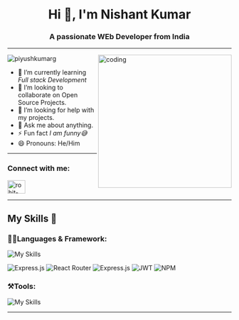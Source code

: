 <h1 align="center">Hi 👋, I'm Nishant Kumar</h1>
<h3 align="center">A passionate WEb Developer from India</h3>

---

<img align="right" alt="coding" width="300" src="https://user-images.githubusercontent.com/55389276/140866485-8fb1c876-9a8f-4d6a-98dc-08c4981eaf70.gif">
<p align="left"> <img src="https://komarev.com/ghpvc/?username=piyushkumarg&label=Profile%20views&color=0e75b6&style=flat" alt="piyushkumarg" /> </p>

- 🌱 I’m currently learning *Full stack Development*
- 👯 I’m looking to collaborate on Open Source Projects.
- 🤔 I’m looking for help with my projects.
- 💬 Ask me about anything.
- ⚡ Fun fact *I am funny😅*
- 😄 Pronouns: He/Him

---
<h3 align="left">Connect with me:</h3>
<p align="left">

<a href="[https://linkedin.com/in/rohit-kumar-463ba1202/](https://www.linkedin.com/in/rohit-kumar-463ba1202/)" target="blank"><img align="center" src="https://raw.githubusercontent.com/rahuldkjain/github-profile-readme-generator/master/src/images/icons/Social/linked-in-alt.svg" alt="rohit-kumar" height="30" width="40" /></a>

</p>

---

## My Skills 🚀 
<h3>👨‍💻Languages & Framework: </h3>

 ![My Skills](https://skillicons.dev/icons?i=c,cpp,css,html,js,react,materialui,nodejs,mongodb,bootstrap&perline=8)
 <br/>

  ![Express.js](https://img.shields.io/badge/express.js-%23404d59.svg?style=for-the-badge&logo=express&logoColor=%2361DAFB)
 ![React Router](https://img.shields.io/badge/React_Router-CA4245?style=for-the-badge&logo=react-router&logoColor=white)
 ![Express.js](https://img.shields.io/badge/express.js-%23404d59.svg?style=for-the-badge&logo=express&logoColor=%2361DAFB)
  ![JWT](https://img.shields.io/badge/JWT-black?style=for-the-badge&logo=JSON%20web%20tokens)
   ![NPM](https://img.shields.io/badge/NPM-%23000000.svg?style=for-the-badge&logo=npm&logoColor=white)
   
<h3>⚒Tools:</h3>
 
  ![My Skills](https://skillicons.dev/icons?i=git,github,firebase,linux,vscode,heroku,figma)
  
  
  ---
